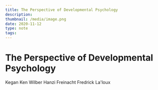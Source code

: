 ```yaml
---
title: The Perspective of Developmental Psychology
description: 
thumbnail: /media/image.png
date: 2020-11-12
type: note
tags:
---
```


# The Perspective of Developmental Psychology

Kegan
Ken Wilber
Hanzi Freinacht
Fredrick La'loux